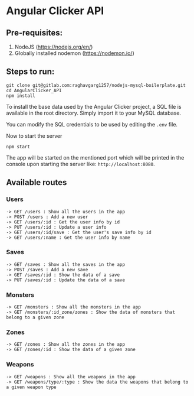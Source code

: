 # Angular Clicker API

## Pre-requisites:
1. NodeJS (https://nodejs.org/en/)
2. Globally installed nodemon (https://nodemon.io/)


## Steps to run:
```
git clone git@gitlab.com:raghavgarg1257/nodejs-mysql-boilerplate.git
cd AngularClicker_API
npm install
```
To install the base data used by the Angular Clicker project, a SQL file is available in the root directory. Simply import it to your MySQL database.

You can modify the SQL credentials to be used by editing the `.env` file.

Now to start the server
```
npm start
```
The app will be started on the mentioned port which will be printed in the console upon starting the server like: `http://localhost:8080`.


## Available routes

### Users
```
-> GET /users : Show all the users in the app
-> POST /users : Add a new user
-> GET /users/:id : Get the user info by id
-> PUT /users/:id : Update a user info
-> GET /users/:id/save : Get the user's save info by id
-> GET /users/:name : Get the user info by name
```
### Saves
```
-> GET /saves : Show all the saves in the app
-> POST /saves : Add a new save
-> GET /saves/:id : Show the data of a save 
-> PUT /saves/:id : Update the data of a save
```
### Monsters
```
-> GET /monsters : Show all the monsters in the app
-> GET /monsters/:id_zone/zones : Show the data of monsters that belong to a given zone 
```
### Zones
```
-> GET /zones : Show all the zones in the app
-> GET /zones/:id : Show the data of a given zone
```
### Weapons
```
-> GET /weapons : Show all the weapons in the app
-> GET /weapons/type/:type : Show the data the weapons that belong to a given weapon type
```
